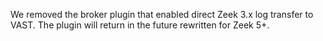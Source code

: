 We removed the broker plugin that enabled direct Zeek 3.x log transfer to VAST.
The plugin will return in the future rewritten for Zeek 5+.
